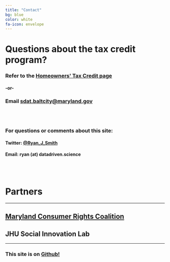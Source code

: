 ```yaml
---
title: "Contact"
bg: blue
color: white
fa-icon: envelope
---
```


# Questions about the tax credit program?


### Refer to the [**Homeowners' Tax Credit page**](http://www.dat.state.md.us/sdatweb/htc.html)


#### -or-

### Email [sdat.baltcity@maryland.gov](mailto:sdat.baltcity@maryland.gov)

<br><br>

### For questions or comments about this site:

#### Twitter: [@Ryan_J_Smith](http://www.twitter.com/Ryan_J_Smith)

#### Email: ryan (at) datadriven.science

<br><br>

# Partners
---
## [Maryland Consumer Rights Coalition](http://www.marylandconsumers.org/)
## JHU Social Innovation Lab
---
### This site is on [Github!](https://github.com/Ryan-J-Smith/baltimore-tax-credit-site)
